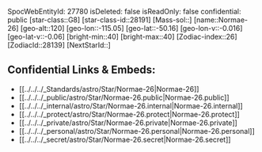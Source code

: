 ﻿---
location:
- -50.16
- 115.05
- 120
tags:
- astro/Star
type: Star
---

SpocWebEntityId: 27780
isDeleted: false
isReadOnly: false
confidential: public
[star-class::G8]
[star-class-id::28191]
[Mass-sol::]
[name::Normae-26]
[geo-alt::120]
[geo-lon::-115.05]
[geo-lat::-50.16]
[geo-lon-v::-0.016]
[geo-lat-v::-0.06]
[bright-min::40]
[bright-max::40]
[Zodiac-index::26]
[ZodiacId::28139]
[NextStarId::]



## Confidential Links & Embeds: 
- [[../../../_Standards/astro/Star/Normae-26|Normae-26]] 
- [[../../../_public/astro/Star/Normae-26.public|Normae-26.public]] 
- [[../../../_internal/astro/Star/Normae-26.internal|Normae-26.internal]] 
- [[../../../_protect/astro/Star/Normae-26.protect|Normae-26.protect]] 
- [[../../../_private/astro/Star/Normae-26.private|Normae-26.private]] 
- [[../../../_personal/astro/Star/Normae-26.personal|Normae-26.personal]] 
- [[../../../_secret/astro/Star/Normae-26.secret|Normae-26.secret]] 
